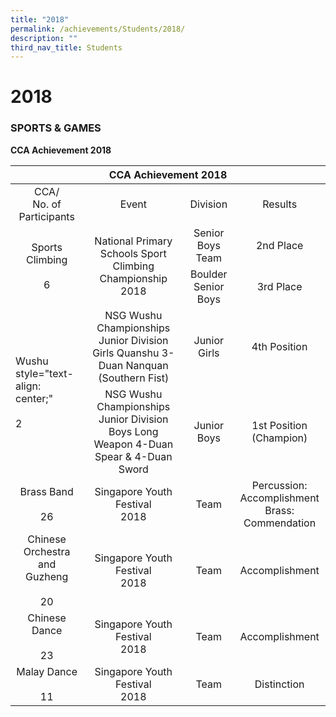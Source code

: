 ```yaml
---
title: "2018"
permalink: /achievements/Students/2018/
description: ""
third_nav_title: Students
---
```

# 2018

### SPORTS & GAMES

**CCA Achievement 2018**

<table>
<thead>
  <tr>
    <th colspan="4" style="text-align: center;">CCA Achievement 2018</th>
  </tr>
</thead>
<tbody>
  <tr>
    <td style="text-align: center;">CCA/<br>No. of Participants</td>
    <td style="text-align: center;">Event </td>
    <td style="text-align: center;">Division </td>
    <td style="text-align: center;">Results</td>
  </tr>
  <tr>
    <td rowspan="2" style="text-align: center;">Sports Climbing<br><br>6<br></td>
    <td rowspan="2" style="text-align: center;">National Primary Schools Sport Climbing Championship 2018 </td>
    <td style="text-align: center;">Senior Boys Team </td>
    <td style="text-align: center;">2nd Place </td>
  </tr>
  <tr>
    <td style="text-align: center;">Boulder Senior Boys </td>
    <td style="text-align: center;">3rd Place</td>
  </tr>
  <tr>
    <td rowspan="2">Wushu style="text-align: center;"<br><br>2 </td>
    <td style="text-align: center;">NSG Wushu Championships Junior Division Girls Quanshu 3-Duan Nanquan (Southern Fist)</td>
    <td style="text-align: center;">Junior Girls </td>
    <td style="text-align: center;">4th Position</td>
  </tr>
  <tr>
    <td style="text-align: center;">NSG Wushu Championships Junior Division Boys Long Weapon 4-Duan Spear &amp; 4-Duan Sword </td>
    <td style="text-align: center;">Junior Boys</td>
    <td style="text-align: center;">1st Position<br>(Champion)</td>
  </tr>
  <tr>
    <td style="text-align: center;">Brass Band<br><br>26</td>
    <td style="text-align: center;">Singapore Youth Festival<br>2018</td>
    <td style="text-align: center;">Team</td>
    <td style="text-align: center;">Percussion: Accomplishment<br>Brass: Commendation</td>
  </tr>
  <tr>
    <td style="text-align: center;">Chinese Orchestra and Guzheng<br><br>20</td>
    <td style="text-align: center;">Singapore Youth Festival<br>2018</td>
    <td style="text-align: center;">Team</td>
    <td style="text-align: center;">Accomplishment</td>
  </tr>
  <tr>
    <td style="text-align: center;">Chinese Dance<br><br>23</td>
    <td style="text-align: center;">Singapore Youth Festival<br>2018</td>
    <td style="text-align: center;">Team </td>
    <td style="text-align: center;">Accomplishment</td>
  </tr>
  <tr>
    <td style="text-align: center;">Malay Dance<br><br>11</td>
    <td style="text-align: center;">Singapore Youth Festival<br>2018</td>
    <td style="text-align: center;">Team</td>
    <td style="text-align: center;">Distinction</td>
  </tr>
</tbody>
</table>